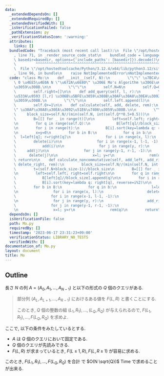 ```yaml
---
data:
  _extendedDependsOn: []
  _extendedRequiredBy: []
  _extendedVerifiedWith: []
  _isVerificationFailed: false
  _pathExtension: py
  _verificationStatusIcon: ':warning:'
  attributes:
    links: []
  bundledCode: "Traceback (most recent call last):\n  File \"/opt/hostedtoolcache/Python/3.12.4/x64/lib/python3.12/site-packages/onlinejudge_verify/documentation/build.py\"\
    , line 71, in _render_source_code_stat\n    bundled_code = language.bundle(stat.path,\
    \ basedir=basedir, options={'include_paths': [basedir]}).decode()\n          \
    \         ^^^^^^^^^^^^^^^^^^^^^^^^^^^^^^^^^^^^^^^^^^^^^^^^^^^^^^^^^^^^^^^^^^^^^^^^^^^^^^^^^\n\
    \  File \"/opt/hostedtoolcache/Python/3.12.4/x64/lib/python3.12/site-packages/onlinejudge_verify/languages/python.py\"\
    , line 96, in bundle\n    raise NotImplementedError\nNotImplementedError\n"
  code: "class Mo:\n    def __init__(self, N):\n        \"\"\" \u7BC4\u56F2\u304C\
    \ 0 \u4EE5\u4E0A N \"\u672A\u6E80\" \u306E Mo's Algorithm \u306E\u6E96\u5099\u3092\
    \u3059\u308B.\n\n        \"\"\"\n        self.N=N\n        self.Q=0\n        self.left=[]\n\
    \        self.right=[]\n\n    def add_query(self, l, r):\n        \"\"\" \u9589\
    \u533A\u9593 [l,r] \u306B\u5BFE\u3059\u308B\u30AF\u30A8\u30EA\u3092\u8FFD\u52A0\
    \u3059\u308B.\n        \"\"\"\n\n        self.left.append(l)\n        self.right.append(r+1)\n\
    \        self.Q+=1\n\n    def calculate(self, add, delete, rem):\n        \"\"\
    \" \u30AF\u30A8\u30EA\u3092\u51E6\u7406\u3059\u308B.\n\n        \"\"\"\n\n   \
    \     block_size=self.N//(min(self.N, int(self.Q**0.5+0.5)))\n        t=(self.N+block_size-1)//block_size\n\
    \        B=[[] for _ in range(t)]\n\n        left=self.left; right=self.right\n\
    \n        for q in range(self.Q):\n            B[left[q]//block_size].append(q)\n\
    \n        for i in range(t):\n            B[i].sort(key=lambda q: right[q], reverse=i%2)\n\
    \n        x=y=0\n        for b in B:\n            for q in b:\n              \
    \  l=left[q]; r=right[q]\n                for i in range(x, l):\n            \
    \        delete(i)\n\n                for i in range(x-1, l-1, -1):\n        \
    \            add(i)\n\n                for j in range(y, r):\n               \
    \     add(j)\n\n                for j in range(y-1, r-1, -1):\n              \
    \      delete(j)\n\n                x=l; y=r\n                rem(q)\n       \
    \ return\n\n    def calculate_noncommutative(self, add_left, add_right, delete_left,\
    \ delete_right, rem):\n        block_size=self.N//(min(self.N, int(self.Q**0.5+0.5)))\n\
    \        t=(self.N+block_size-1)//block_size\n        B=[[] for _ in range(t)]\n\
    \n        left=self.left; right=self.right\n\n        for q in range(self.Q):\n\
    \            B[left[q]//block_size].append(q)\n\n        for i in range(t):\n\
    \            B[i].sort(key=lambda q: right[q], reverse=i%2)\n\n        x=y=0\n\
    \        for b in B:\n            for q in b:\n                l=left[q]; r=right[q]\n\
    \n                for i in range(x, l):\n                    delete_left(i)\n\n\
    \                for i in range(x-1, l-1, -1):\n                    add_left(i)\n\
    \n                for j in range(y, r):\n                    add_right(j)\n\n\
    \                for j in range(y-1, r-1, -1):\n                    delete_right(j)\n\
    \n                x=l; y=r\n                rem(q)\n        return\n"
  dependsOn: []
  isVerificationFile: false
  path: Mo.py
  requiredBy: []
  timestamp: '2023-06-17 23:31:23+09:00'
  verificationStatus: LIBRARY_NO_TESTS
  verifiedWith: []
documentation_of: Mo.py
layout: document
title: Mo
---
```


## Outline

長さ $N$ の列 $A=(A_0, A_1, \dots, A_{N-1})$ と以下の形式の $Q$ 個のクエリがある.

> 部分列 $(A_L, A_{L+1}, \dots, A_{R-1})$ におけるある値を $F(L,R)$ と書くことにする.
>
> このとき, $Q$ 個の整数の組 $(L_1, R_1), \dots, (L_Q, R_Q)$ が与えられるので, $F(L_1, R_1), \dots, F(L_Q, R_Q)$ を求めよ.

ここで, 以下の条件をみたしているとする.

- $A$ は $Q$ 個のクエリにおいて固定である.
- $Q$ 個のクエリが先読みできる.
- $F(L,R)$ が求まっているとき, $F(L \pm 1, R), F(L, R \pm 1)$ が容易に求める.

このとき, $F(L_1, R_1), \dots, F(L_Q, R_Q)$ を合計
で $O(N \sqrt{Q})$ Time で求めることが出来る.
